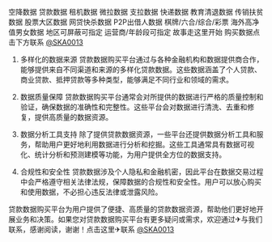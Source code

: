空降数据
贷款数据
租机数据
微拉数据
支拉数据
快递数据
教育清退数据
传销扶贫数据
股票大区数据
网贷快杀数据
P2P出借人数据
棋牌/六合/综合/彩票
海外高净值男女数据
地区可屏蔽可指定
运营商/年龄段可指定
故事走这里开始
购买数据点击下方联系
 [@SKA0013](https://t.me/SKA0013?start=NTgzNzg1NTEy)

1. 多样化的数据来源
贷款数据购买平台通过与各种金融机构和数据提供商合作，能够提供来自不同渠道和来源的多样化贷款数据。这些数据涵盖了个人贷款、商业贷款、抵押贷款等多种类型，能够满足不同行业和领域的需求。

2. 数据质量保障
贷款数据购买平台通常会对所提供的数据进行严格的质量控制和验证，确保数据的准确性和完整性。这些平台会对数据进行清洗、去重和修复，提供高质量的数据资源。

3. 数据分析工具支持
除了提供贷款数据资源，一些平台还提供数据分析工具和服务，帮助用户更好地利用数据进行分析和挖掘。这些工具通常具有数据可视化、统计分析和预测建模等功能，为用户提供全方位的数据支持。

4. 合规性和安全性
贷款数据涉及个人隐私和金融机密，因此平台在数据交易过程中会严格遵守相关法律法规，保障数据的合规性和安全性。用户可以放心购买和使用数据，不必担心违反法律或泄露风险。

贷款数据购买平台为用户提供了便捷、高质量的贷款数据资源，帮助他们更好地开展业务和决策。如果您对贷款数据购买平台有更多疑问或需求，欢迎通过✈与我们联系，感谢阅读，谢谢！点击这里✈联系
 [@SKA0013](https://t.me/SKA0013?start=NTgzNzg1NTEy)
  
